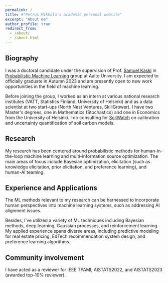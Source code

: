 ```yaml
---
permalink: /
title: #"Petrus Mikkola's academic personal website"
excerpt: "About me"
author_profile: true
redirect_from: 
  - /about/
  - /about.html
---
```


<h2>Biography</h2>
I was a doctoral candidate under the supervision of Prof. <a href="https://people.aalto.fi/samuel.kaski">Samuel Kaski</a> in <a href="http://research.cs.aalto.fi/pml">Probabilistic Machine Learning</a> group at Aalto University. I am expected to officially graduate in Autumn 2023 and am presently open to new work opportunities in the field of machine learning.<br> 

Before joining the group, I worked as an intern at various national research institutes (VATT, Statistics Finland, University of Helsinki) and as a data scientist at two start-ups (North Nest Ventures, SkillGrower). I have two Master's degrees, one in Mathematics (Stochastics) and one in Economics from the University of Helsinki. I do consulting for <a href="https://soilwatch.eu">SoilWatch</a> on calibration and uncertainty quantification of soil carbon models.

<h2>Research</h2>
My research has been centered around probabilistic methods for human-in-the-loop machine learning and multi-information source optimization. The main areas of focus include Bayesian optimization, elicitation (such as knowledge elicitation, prior elicitation, and preference learning), and human-AI teaming.<br>

<h2>Experience and Applications</h2>

The ML methods relevant to my research can be harnessed to incorporate human perspectives into machine learning systems, such as addressing AI alignment issues.

Besides, I've utilized a variety of ML techniques including Bayesian methods, deep learning, Gaussian processes, and reinforcement learning. My applied experience spans diverse areas, including predictive modeling for real estate pricing, EdTech recommendation system design, and preference learning algorithms.

<h2>Community involvement</h2>
I have acted as a reviewer for IEEE TPAMI, AISTATS2022, and AISTATS2023 (awarded top-10% reviewer).
